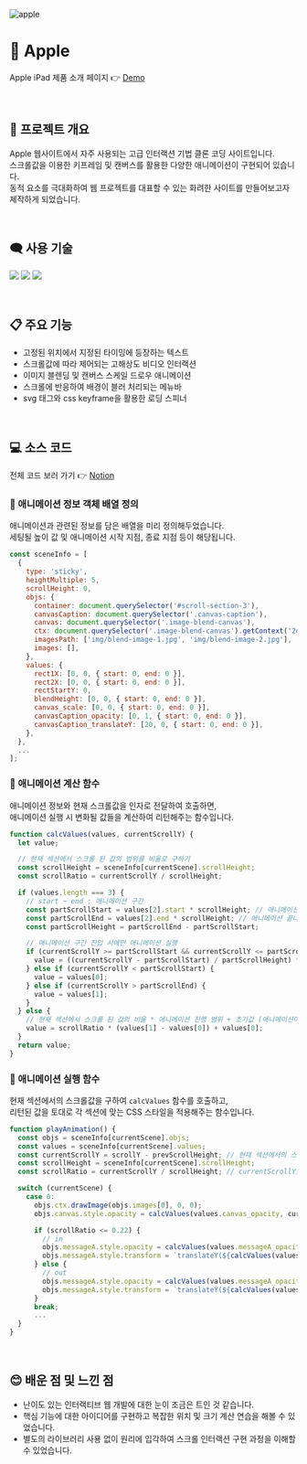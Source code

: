 ![apple](https://user-images.githubusercontent.com/110226567/213878791-c39e31ca-01e6-4728-b8b9-9374b6249ba0.png)

# 🍎 Apple

Apple iPad 제품 소개 페이지 👉 [Demo](https://imjone.github.io/apple/)

<br />

## 📢 프로젝트 개요

Apple 웹사이트에서 자주 사용되는 고급 인터랙션 기법 클론 코딩 사이트입니다.<br />
스크롤값을 이용한 키프레임 및 캔버스를 활용한 다양한 애니메이션이 구현되어 있습니다.<br />
동적 요소를 극대화하여 웹 프로젝트를 대표할 수 있는 화려한 사이트를 만들어보고자 제작하게 되었습니다.

<br />

## 🗨️ 사용 기술

<p>
  <img src="https://img.shields.io/badge/HTML-e34f26?style=flat-square&logo=HTML5&logoColor=white"/>
  <img src="https://img.shields.io/badge/CSS-1572b6?style=flat-square&logo=CSS3&logoColor=white"/>
  <img src="https://img.shields.io/badge/JavaScript-f7df1e?style=flat-square&logo=JavaScript&logoColor=white"/>
</p>

<br />

## 📋 주요 기능

- 고정된 위치에서 지정된 타이밍에 등장하는 텍스트
- 스크롤값에 따라 제어되는 고해상도 비디오 인터랙션
- 이미지 블렌딩 및 캔버스 스케일 드로우 애니메이션
- 스크롤에 반응하여 배경이 블러 처리되는 메뉴바
- svg 태그와 css keyframe을 활용한 로딩 스피너

<br />

## 💻 소스 코드

전체 코드 보러 가기 👉 [Notion](https://imjone.notion.site/Apple-ba7b279ed3c643eb88a3439cb004d3c3)

### 📍 애니메이션 정보 객체 배열 정의

애니메이션과 관련된 정보를 담은 배열을 미리 정의해두었습니다.<br />
세팅될 높이 값 및 애니메이션 시작 지점, 종료 지점 등이 해당됩니다.

```javascript
const sceneInfo = [
  {
    type: 'sticky',
    heightMultiple: 5,
    scrollHeight: 0,
    objs: {
      container: document.querySelector('#scroll-section-3'),
      canvasCaption: document.querySelector('.canvas-caption'),
      canvas: document.querySelector('.image-blend-canvas'),
      ctx: document.querySelector('.image-blend-canvas').getContext('2d'),
      imagesPath: ['img/blend-image-1.jpg', 'img/blend-image-2.jpg'],
      images: [],
    },
    values: {
      rect1X: [0, 0, { start: 0, end: 0 }],
      rect2X: [0, 0, { start: 0, end: 0 }],
      rectStartY: 0,
      blendHeight: [0, 0, { start: 0, end: 0 }],
      canvas_scale: [0, 0, { start: 0, end: 0 }],
      canvasCaption_opacity: [0, 1, { start: 0, end: 0 }],
      canvasCaption_translateY: [20, 0, { start: 0, end: 0 }],
    },
  },
  ...
];
```

### 📍 애니메이션 계산 함수

애니메이션 정보와 현재 스크롤값을 인자로 전달하여 호출하면,<br />
애니메이션 실행 시 변화될 값들을 계산하여 리턴해주는 함수입니다.

```javascript
function calcValues(values, currentScrollY) {
  let value;

  // 현재 섹션에서 스크롤 된 값의 범위를 비율로 구하기
  const scrollHeight = sceneInfo[currentScene].scrollHeight;
  const scrollRatio = currentScrollY / scrollHeight;

  if (values.length === 3) {
    // start ~ end : 애니메이션 구간
    const partScrollStart = values[2].start * scrollHeight; // 애니메이션 시작 지점
    const partScrollEnd = values[2].end * scrollHeight; // 애니메이션 끝나는 지점
    const partScrollHeight = partScrollEnd - partScrollStart;

    // 애니메이션 구간 진입 시에만 애니메이션 실행
    if (currentScrollY >= partScrollStart && currentScrollY <= partScrollEnd) {
      value = ((currentScrollY - partScrollStart) / partScrollHeight) * (values[1] - values[0]) + values[0];
    } else if (currentScrollY < partScrollStart) {
      value = values[0];
    } else if (currentScrollY > partScrollEnd) {
      value = values[1];
    }
  } else {
    // 현재 섹션에서 스크롤 된 값의 비율 * 애니메이션 진행 범위 + 초기값 (애니메이션이 시작 지점)
    value = scrollRatio * (values[1] - values[0]) + values[0];
  }
  return value;
}
```

### 📍 애니메이션 실행 함수

현재 섹션에서의 스크롤값을 구하여 `calcValues` 함수를 호출하고,<br />
리턴된 값을 토대로 각 섹션에 맞는 CSS 스타일을 적용해주는 함수입니다.

```javascript
function playAnimation() {
  const objs = sceneInfo[currentScene].objs;
  const values = sceneInfo[currentScene].values;
  const currentScrollY = scrollY - prevScrollHeight; // 현재 섹션에서의 스크롤값
  const scrollHeight = sceneInfo[currentScene].scrollHeight;
  const scrollRatio = currentScrollY / scrollHeight; // currentScrollY를 비율로 나타낸 변수

  switch (currentScene) {
    case 0:
      objs.ctx.drawImage(objs.images[0], 0, 0);
      objs.canvas.style.opacity = calcValues(values.canvas_opacity, currentScrollY);

      if (scrollRatio <= 0.22) {
        // in
        objs.messageA.style.opacity = calcValues(values.messageA_opacity_in, currentScrollY); // 0 ~ 1
        objs.messageA.style.transform = `translateY(${calcValues(values.messageA_translateY_in, currentScrollY)}%)`; // 20 ~ 0
      } else {
        // out
        objs.messageA.style.opacity = calcValues(values.messageA_opacity_out, currentScrollY); // 1 ~ 0
        objs.messageA.style.transform = `translateY(${calcValues(values.messageA_translateY_out, currentScrollY)}%)`; // 0 ~ -20
      }
      break;
      ...
  }
}
```

<br />

## 😊 배운 점 및 느낀 점

- 난이도 있는 인터랙티브 웹 개발에 대한 눈이 조금은 트인 것 같습니다.
- 핵심 기능에 대한 아이디어를 구현하고 복잡한 위치 및 크기 계산 연습을 해볼 수 있었습니다.
- 별도의 라이브러리 사용 없이 원리에 입각하여 스크롤 인터랙션 구현 과정을 이해할 수 있었습니다.
